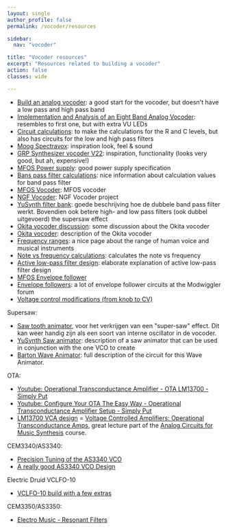 ```yaml
---
layout: single
author_profile: false
permalink: /vocoder/resources

sidebar:
  nav: "vocoder"

title: "Vocoder resources"
excerpt: "Resources related to building a vocoder"
action: false
classes: wide

---
```

- [Build an analog vocoder](https://www.instructables.com/Build-an-analog-vocoder): a good start for the vocoder, but doesn't have a low pass and high pass band
- [Implementation and Analysis of an Eight Band Analog Vocoder](https://www.academia.edu/3483120/Implementation_and_Analysis_of_an_Eight_Band_Analog_Vocoder?auto=download): resembles to first one, but with extra VU LEDs
- [Circuit calculations](http://sim.okawa-denshi.jp/en/OPtazyuBakeisan.htm): to make the calculations for the R and C levels, but also has circuits for the low and high pass filters
- [Moog Spectravox](https://www.factmag.com/2019/04/29/moog-spectravox-vocoder-spectral-modulator-moogfest-exclusive): inspiration look, feel & sound
- [GRP Synthesizer vocoder V22](https://schneidersladen.de/de/grp-synthesizer-vocoder-v22): inspiration, functionality (looks very good, but ah, expensive!)
- [MFOS Power supply](http://musicfromouterspace.com/analogsynth_new/WALLWARTSUPPLY/WALLWARTSUPPLY.php): good power supply specification
- [Bans pass filter calculations](https://sound-au.com/project63.htm): nice information about calculation values for band pass filter
- [MFOS Vocoder](http://musicfromouterspace.com/analogsynth_new/VOCODER2013/VOCODER2013.php): MFOS vocoder
- [NGF Vocoder](https://www.haraldswerk.de/Vocoder/Analyzer/Voc_Analyzer.html#Anker03): NGF Vocoder project
- [YuSynth filter bank](http://www.yusynth.net/Modular/EN/BANK/index.html): goede beschrijving hoe de dubbele band pass filter werkt. Bovendien ook betere high- and low pass filters (ook dubbel uitgevoerd)
the supersaw effect
- [Okita vocoder discussion](https://www.muffwiggler.com/forum/viewtopic.php?t=136217): some discussion about the Okita vocoder
- [Okita vocoder](http://privat.bahnhof.se/wb552721/pdf/okita.pdf): description of the Okita vocoder
- [Frequency ranges](https://en.wikipedia.org/wiki/Range_(music)): a nice page about the range of human voice and musical instruments
- [Note vs frequency calculations](https://www.translatorscafe.com/unit-converter/en-US/calculator/note-frequency/): calculates the note vs frequency
- [Active low-pass filter design](https://www.ti.com/lit/an/sloa049b/sloa049b.pdf): elaborate explanation of active low-pass filter design
- [MFOS Envelope follower](http://musicfromouterspace.com/analogsynth_new/ULTIMATE_EXPANDER/ultexpanderpg2.html#SCHEMPAGE8)
- [Envelope followers](https://modwiggler.com/forum/viewtopic.php?t=96772): a lot of envelope follower circuits at the Modwiggler forum
- [Voltage control modifications (from knob to CV)](https://northcoastsynthesis.com/news/voltage-control-modifications/)

Supersaw:
- [Saw tooth animator](https://learningmodular.com/second-oscillator-or-waveform-animator/), voor het verkrijgen van een "super-saw" effect. Dit kan weer handig zijn als een soort van interne oscillator in de vocoder.
- [YuSynth Saw animator](http://www.yusynth.net/Modular/EN/SAWANIM/index.html): description of a saw animator that can be used in conjunction with the one VCO to create
- [Barton Wave Animator](https://www.bartonmusicalcircuits.com/saw/documentation.pdf): full description of the circuit for this Wave Animator.

OTA:
- [Youtube: Operational Transconductance Amplifier - OTA LM13700 - Simply Put](https://youtu.be/1OmxZ0Qv_FM)
- [Youtube: Configure Your OTA The Easy Way - Operational Transconductance Amplifier Setup - Simply Put](https://youtu.be/y5QbGqeM7S0)
- [LM13700 VCA design](https://electricdruid.net/design-a-eurorack-vintage-vca-with-the-lm13700/)
= [Voltage Controlled Amplifiers: Operational Transconductance Amps](https://youtu.be/96j2tNKFCPI), great lecture part of the [Analog Circuits for Music Synthesis](https://youtu.be/mYk8r3QlNi8) course.

CEM3340/AS3340:
- [Precision Tuning of the AS3340 VCO](https://cabintechglobal.com/tune3340)
- [A really good AS3340 VCO Design](https://www.eddybergman.com/2020/01/synthesizer-build-part-18-really-good.html)

Electric Druid VCLFO-10
- [VCLFO-10 build with a few extras](https://www.eddybergman.com/2020/05/synthesizer-build-part-32-electric.html)

CEM3350/AS3350:
- [Electro Music - Resonant Filters](https://electricdruid.net/datasheets/EMEngCEM3350.pdf)
